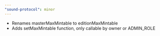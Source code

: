 ```yaml
---
"sound-protocol": minor
---
```


-   Renames masterMaxMintable to editionMaxMintable 
-   Adds setMaxMintable function, only callable by owner or ADMIN_ROLE
